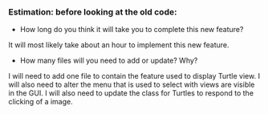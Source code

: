 ### Estimation: before looking at the old code:

* How long do you think it will take you to complete this new feature?

It will most likely take about an hour to implement this new feature.

* How many files will you need to add or update? Why?

I will need to add one file to contain the feature used to display Turtle view. 
I will also need to alter the menu that is used to select with views are visible 
in the GUI. I will also need to update the class for Turtles to respond to the 
clicking of a image.